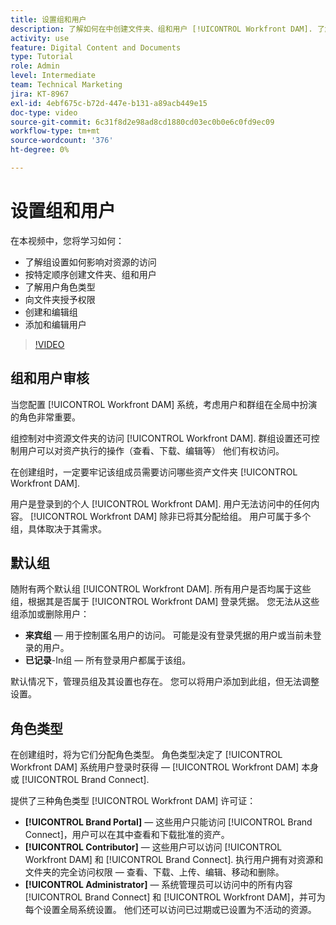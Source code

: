 ```yaml
---
title: 设置组和用户
description: 了解如何在中创建文件夹、组和用户 [!UICONTROL Workfront DAM]. 了解用户角色类型并授予文件夹权限。
activity: use
feature: Digital Content and Documents
type: Tutorial
role: Admin
level: Intermediate
team: Technical Marketing
jira: KT-8967
exl-id: 4ebf675c-b72d-447e-b131-a89acb449e15
doc-type: video
source-git-commit: 6c31f8d2e98ad8cd1880cd03ec0b0e6c0fd9ec09
workflow-type: tm+mt
source-wordcount: '376'
ht-degree: 0%

---
```


# 设置组和用户

在本视频中，您将学习如何：

* 了解组设置如何影响对资源的访问
* 按特定顺序创建文件夹、组和用户
* 了解用户角色类型
* 向文件夹授予权限
* 创建和编辑组
* 添加和编辑用户

>[!VIDEO](https://video.tv.adobe.com/v/335230/?quality=12&learn=on)

## 组和用户审核

当您配置 [!UICONTROL Workfront DAM] 系统，考虑用户和群组在全局中扮演的角色非常重要。

组控制对中资源文件夹的访问 [!UICONTROL Workfront DAM]. 群组设置还可控制用户可以对资产执行的操作（查看、下载、编辑等） 他们有权访问。

在创建组时，一定要牢记该组成员需要访问哪些资产文件夹 [!UICONTROL Workfront DAM].

用户是登录到的个人 [!UICONTROL Workfront DAM]. 用户无法访问中的任何内容。 [!UICONTROL Workfront DAM] 除非已将其分配给组。 用户可属于多个组，具体取决于其需求。

## 默认组

随附有两个默认组 [!UICONTROL Workfront DAM]. 所有用户是否均属于这些组，根据其是否属于 [!UICONTROL Workfront DAM] 登录凭据。 您无法从这些组添加或删除用户：

* **来宾组** — 用于控制匿名用户的访问。 可能是没有登录凭据的用户或当前未登录的用户。
* **已记录**-In组 — 所有登录用户都属于该组。

默认情况下，管理员组及其设置也存在。 您可以将用户添加到此组，但无法调整设置。

## 角色类型

在创建组时，将为它们分配角色类型。 角色类型决定了 [!UICONTROL Workfront DAM] 系统用户登录时获得 —  [!UICONTROL Workfront DAM] 本身或 [!UICONTROL Brand Connect].

提供了三种角色类型 [!UICONTROL Workfront DAM] 许可证：

* **[!UICONTROL Brand Portal]** — 这些用户只能访问 [!UICONTROL Brand Connect]，用户可以在其中查看和下载批准的资产。
* **[!UICONTROL Contributor]** — 这些用户可以访问 [!UICONTROL Workfront DAM] 和 [!UICONTROL Brand Connect]. 执行用户拥有对资源和文件夹的完全访问权限 — 查看、下载、上传、编辑、移动和删除。
* **[!UICONTROL Administrator]** — 系统管理员可以访问中的所有内容 [!UICONTROL Brand Connect] 和 [!UICONTROL Workfront DAM]，并可为每个设置全局系统设置。 他们还可以访问已过期或已设置为不活动的资源。

<!-- 
Learn more graphic & documentation article link, below
* Understanding the difference between Workfront licenses and Workfront DAM role types
* -->
